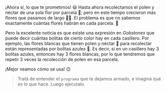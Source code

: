 <gs-attire
  attire-url="https://raw.githubusercontent.com/MumukiProject/mumuki-guia-gobstones-practica-repeticion-simple-kids/master/assets/attires/config.json">
</gs-attire>
<gs-toolbox toolbox-url="https://raw.githubusercontent.com/MumukiProject/mumuki-guia-gobstones-practica-repeticion-simple-kids/master/assets/toolbox_1553783444661.xml"></gs-toolbox>

¡Ahora sí, lo que te prometimos! :smiley: Hasta ahora recolectamos el polen y néctar de una sola flor por parcela :hibiscus:; pero en este tiempo crecieron más flores que pasamos de largo :blossom::cherry_blossom:. El problema es que no sabemos exactamente cuántas flores habrán en cada parcela. :bow:

Pero la excelente noticia es que existe una expresión en _Gobstones_ que puede decir cuántas bolitas de cierto color hay en cada casillero. Por ejemplo, las flores blancas que tienen polen y néctar :white_flower: para recolectar están representadas por bolitas azules :large_blue_circle:. Es decir, si en un casillero hay 3 bolitas azules, entonces hay 3 flores blancas, por lo que tendremos que repetir 3 veces la recolección de polen en esa parcela. 

¡Mejor veamos cómo se usa! :wink:

> Tratá de entender el `programa` que te dejamos armado, e imaginá qué es lo que hace. Luego ejecutalo.
